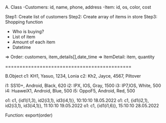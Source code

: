 A. Class
-Customers: id, name, phone, address
-Item: id, os, color, cost

Step1: Create list of customers
Step2: Create array of items in store
Step3: Shopping function

- Who is buying?
- List of item
- Amount of each item
- Datetime

=> Order: customers, item_details[],date_time
=> ItemDetail: item, quantity

============================================

B.Object
c1: KH1, Yasuo, 1234, Lonia
c2: Kh2, Jayce, 4567, Piltover

i1: SS10+, Android, Black, 620
i2: IPX, IOS, Gray, 1500
i3: IP7,IOS, White, 500
i4: HuaweiX1, Android, Blue, 500
i5: OppoF5, Android, Red, 500

o1: c1, {id1(i1,3), id2(i3,1), id3(i4,1)}, 10:10:10 18.05.2022
o1: c1, {id1(i2,1), id2(i3,1), id3(i4,1)}, 11:10:10 19.05.2022
o1: c1, {id1(i1,6)}, 15:10:10 28.05.2022

Function: export(order)